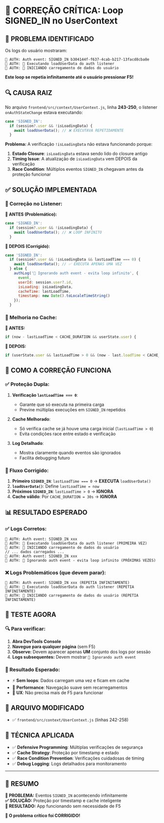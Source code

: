 # 🔐 **CORREÇÃO CRÍTICA: Loop SIGNED_IN no UserContext**

## 🎯 **PROBLEMA IDENTIFICADO**

Os logs do usuário mostraram:

```
🔐 AUTH: Auth event: SIGNED_IN b304144f-f637-4cab-b217-13facd8cba8e
🔐 AUTH: 🔄 Executando loadUserData do auth listener 
🔐 AUTH: 🚀 INICIANDO carregamento de dados do usuário
```

**Este loop se repetia infinitamente até o usuário pressionar F5!**

## 🔍 **CAUSA RAIZ**

No arquivo `frontend/src/context/UserContext.js`, linha **243-250**, o listener `onAuthStateChange` estava executando:

```javascript
case 'SIGNED_IN':
  if (session?.user && !isLoadingData) {
    await loadUserData(); // ❌ EXECUTAVA REPETIDAMENTE
  }
```

**Problema:** A verificação `!isLoadingData` não estava funcionando porque:
1. **Estado Closure**: `isLoadingData` estava sendo lido do closure antigo
2. **Timing Issue**: A atualização de `isLoadingData` vem DEPOIS da verificação
3. **Race Condition**: Múltiplos eventos `SIGNED_IN` chegavam antes da proteção funcionar

## ✅ **SOLUÇÃO IMPLEMENTADA**

### **🔧 Correção no Listener:**

**📝 ANTES (Problemático):**
```javascript
case 'SIGNED_IN':
  if (session?.user && !isLoadingData) {
    await loadUserData(); // ❌ LOOP INFINITO
  }
```

**📝 DEPOIS (Corrigido):**
```javascript
case 'SIGNED_IN':
  if (session?.user && !isLoadingData && lastLoadTime === 0) {
    await loadUserData(); // ✅ EXECUTA APENAS UMA VEZ
  } else {
    authLog('🚫 Ignorando auth event - evita loop infinito', { 
      event, 
      userId: session.user?.id,
      isLoading: isLoadingData,
      cacheTime: lastLoadTime,
      timestamp: new Date().toLocaleTimeString()
    });
  }
```

### **🔧 Melhoria no Cache:**

**📝 ANTES:**
```javascript
if (now - lastLoadTime < CACHE_DURATION && userState.user) {
```

**📝 DEPOIS:**
```javascript
if (userState.user && lastLoadTime > 0 && (now - last.loadTime < CACHE_DURATION)) {
```

## 🎯 **COMO A CORREÇÃO FUNCIONA**

### **✅ Proteção Dupla:**

1. **Verificação `lastLoadTime === 0`**: 
   - Garante que só executa na primeira carga
   - Previne múltiplas execuções em `SIGNED_IN` repetidos

2. **Cache Melhorado**:
   - Só verifica cache se já houve uma carga inicial (`lastLoadTime > 0`)
   - Evita condições race entre estado e verificação

3. **Log Detalhado**:
   - Mostra claramente quando eventos são ignorados
   - Facilita debugging futuro

### **🔄 Fluxo Corrigido:**

1. **Primeiro `SIGNED_IN`**: `lastLoadTime === 0` → **EXECUTA** `loadUserData()`
2. **`loadUserData()`**: Define `lastLoadTime = now`
3. **Próximos `SIGNED_IN`**: `lastLoadTime > 0` → **IGNORA**
4. **Cache válido**: Por `CACHE_DURATION = 30s` → **IGNORA**

## 📊 **RESULTADO ESPERADO**

### **✅ Logs Corretos:**
```
🔐 AUTH: Auth event: SIGNED_IN xxx
🔐 AUTH: 🔄 Executando loadUserData do auth listener (PRIMEIRA VEZ)
🔐 AUTH: 🚀 INICIANDO carregamento de dados do usuário
// ... dados carregados ...
🔐 AUTH: Auth event: SIGNED_IN xxx  
🔐 AUTH: 🚫 Ignorando auth event - evita loop infinito (PRÓXIMAS VEZES)
```

### **❌ Logs Problemáticos (que devem parar):**
```
🔐 AUTH: Auth event: SIGNED_IN xxx (REPETIA INFINITAMENTE)
🔐 AUTH: 🔄 Executando loadUserData do auth listener (REPETIA INFINITAMENTE)
🔐 AUTH: 🚀 INICIANDO carregamento de dados do usuário (REPETIA INFINITAMENTE)
```

## 🚀 **TESTE AGORA**

### **🔍 Para verificar:**

1. **Abra DevTools Console**
2. **Navegue para qualquer página** (sem F5)
3. **Observe:** Devem aparecer apenas **UM** conjunto dos logs por sessão
4. **Logs subsequentes:** Devem mostrar `🚫 Ignorando auth event`

### **🎯 Resultado Esperado:**
- ⚡ **Sem loops**: Dados carregam uma vez e ficam em cache
- 🔄 **Performance**: Navegação suave sem recarregamentos
- 📱 **UX**: Não precisa mais de F5 para funcionar

## 📁 **ARQUIVO MODIFICADO**

- ✅ `frontend/src/context/UserContext.js` (linhas 242-258)

## 🔧 **TÉCNICA APLICADA**

- ✅ **Defensive Programming**: Múltiplas verificações de segurança
- ✅ **Cache Strategy**: Proteção por timestamp e estado
- ✅ **Race Condition Prevention**: Verificações cuidadosas de timing
- ✅ **Debug Logging**: Logs detalhados para monitoramento

---

## 🎉 **RESUMO**

**🚨 PROBLEMA:** Eventos `SIGNED_IN` acontecendo infinitamente  
**✅ SOLUÇÃO:** Proteção por timestamp e cache inteligente  
**🎯 RESULTADO:** App funcionando sem necessidade de F5  

**🎉 O problema crítico foi CORRIGIDO!**
